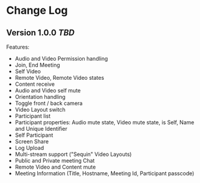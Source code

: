 Change Log
==========

Version 1.0.0 *TBD*
---------------------------------
Features:

- Audio and Video Permission handling
- Join, End Meeting
- Self Video
- Remote Video, Remote Video states
- Content receive 
- Audio and Video self mute
- Orientation handling
- Toggle front / back camera
- Video Layout switch
- Participant list
- Participant properties: Audio mute state, Video mute state, is Self, Name and Unique Identifier
- Self Participant
- Screen Share
- Log Upload
- Multi-stream support ("Sequin" Video Layouts)
- Public and Private meeting Chat
- Remote Video and Content mute
- Meeting Information (Title, Hostname, Meeting Id, Participant passcode)
